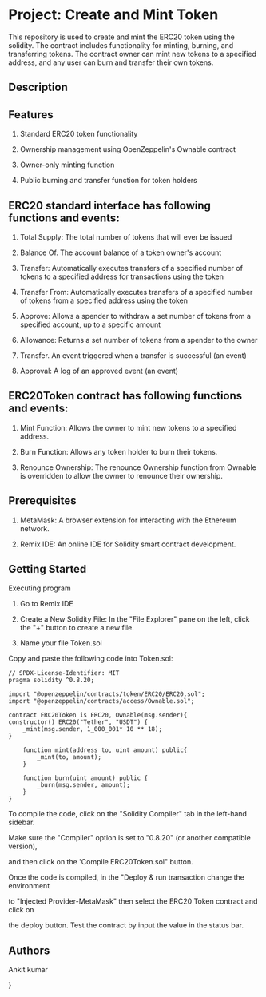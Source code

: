 # Project: Create and Mint Token

This repository is used to create and mint the ERC20 token using the solidity. The contract includes functionality for minting, burning, and transferring tokens. The contract owner can mint new tokens to a specified address, and any user can burn and transfer their own tokens.

## Description

## Features

1. Standard ERC20 token functionality

2. Ownership management using OpenZeppelin's Ownable contract

3. Owner-only minting function

4. Public burning and transfer function for token holders

## ERC20 standard interface has following functions and events:

1. Total Supply: The total number of tokens that will ever be issued

2. Balance Of. The account balance of a token owner's account

3. Transfer: Automatically executes transfers of a specified number of tokens to a specified address for transactions using the token

4. Transfer From: Automatically executes transfers of a specified number of tokens from a specified address using the token

5. Approve: Allows a spender to withdraw a set number of tokens from a specified account, up to a specific amount

6. Allowance: Returns a set number of tokens from a spender to the owner

7. Transfer. An event triggered when a transfer is successful (an event)

8. Approval: A log of an approved event (an event)

## ERC20Token contract has following functions and events:

1. Mint Function: Allows the owner to mint new tokens to a specified address.

2. Burn Function: Allows any token holder to burn their tokens.

3. Renounce Ownership: The renounce Ownership function from Ownable is overridden to allow the owner to renounce their ownership.

## Prerequisites

1. MetaMask: A browser extension for interacting with the Ethereum network.

2. Remix IDE: An online IDE for Solidity smart contract development.

## Getting Started

Executing program

1. Go to Remix IDE

2. Create a New Solidity File: In the "File Explorer" pane on the left, click the "+" button to create a new file.

3. Name your file Token.sol

Copy and paste the following code into Token.sol:
```
// SPDX-License-Identifier: MIT
pragma solidity ^0.8.20;

import "@openzeppelin/contracts/token/ERC20/ERC20.sol";
import "@openzeppelin/contracts/access/Ownable.sol";

contract ERC20Token is ERC20, Ownable(msg.sender){
constructor() ERC20("Tether", "USDT") {
    _mint(msg.sender, 1_000_001* 10 ** 18);
}
    
    function mint(address to, uint amount) public{
        _mint(to, amount);
    }

    function burn(uint amount) public {
        _burn(msg.sender, amount);
    }
}

```

To compile the code, click on the "Solidity Compiler" tab in the left-hand sidebar.

Make sure the "Compiler" option is set to "0.8.20" (or another compatible version),

and then click on the 'Compile ERC20Token.sol" button.


Once the code is compiled, in the "Deploy & run transaction change the environment

to "Injected Provider-MetaMask" then select the ERC20 Token contract and click on

the deploy button. Test the contract by input the value in the status bar.

## Authors

Ankit kumar

}
